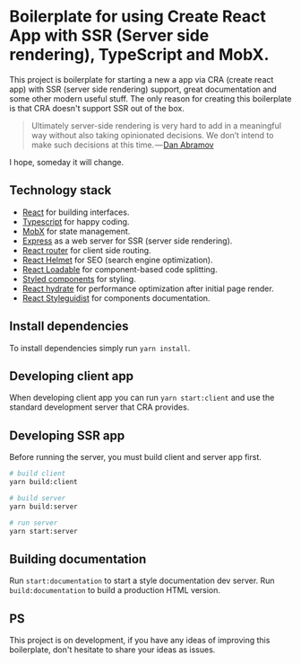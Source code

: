 # Boilerplate for using Create React App with SSR (Server side rendering), TypeScript and MobX.
This project is boilerplate for starting a new a app via CRA (create react app) with SSR (server side rendering) support, great documentation and some other modern useful stuff.
The only reason for creating this boilerplate is that CRA doesn't support SSR out of the box.

> Ultimately server-side rendering is very hard to add in a meaningful way without also taking opinionated decisions. We don’t intend to make such decisions at this time. — [Dan Abramov](https://github.com/facebook/create-react-app/issues/990#issuecomment-257172453)

I hope, someday it will change.   
 

## Technology stack
* [React](https://reactjs.org/) for building interfaces.
* [Typescript](https://www.typescriptlang.org/) for happy coding.
* [MobX](https://mobx.js.org/) for state management.
* [Express](https://expressjs.com/) as a web server for SSR (server side rendering).
* [React router](https://github.com/ReactTraining/react-router) for client side routing.
* [React Helmet](https://github.com/nfl/react-helmet) for SEO (search engine optimization).
* [React Loadable](https://github.com/jamiebuilds/react-loadable) for component-based code splitting.
* [Styled components](https://www.styled-components.com/) for styling.
* [React hydrate](https://reactjs.org/docs/react-dom.html#hydrate) for performance optimization after initial page render.  
* [React Styleguidist](https://react-styleguidist.js.org/) for components documentation.

## Install dependencies
To install dependencies simply run ``yarn install``.

## Developing client app
When developing client app you can run ``yarn start:client`` and use the standard development server that CRA provides.

## Developing SSR app
Before running the server, you must build client and server app first.
```bash
# build client
yarn build:client

# build server
yarn build:server

# run server
yarn start:server
```

## Building documentation
Run ``start:documentation`` to start a style documentation dev server.
Run ``build:documentation`` to build a production HTML version.

## PS
This project is on development, if you have any ideas of improving this boilerplate, don't hesitate to share your ideas as issues. 